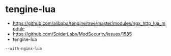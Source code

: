 # tengine-lua 
- https://github.com/alibaba/tengine/tree/master/modules/ngx_http_lua_module
- https://github.com/SpiderLabs/ModSecurity/issues/1585
- tengine-lua

```
--with-nginx-lua 
```

